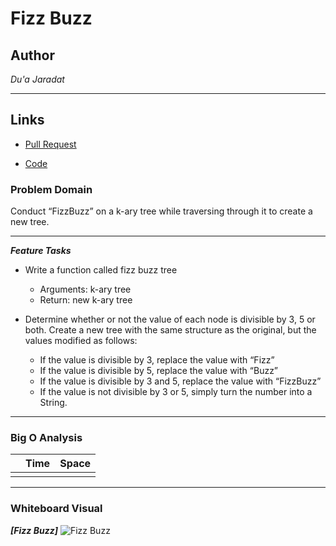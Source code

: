 # Fizz Buzz

## Author
*Du'a Jaradat*

---

## Links
- [Pull Request](https://github.com/duajaradat/data-structures-and-algorithms/pull/41)

- [Code](https://github.com/duajaradat/data-structures-and-algorithms/blob/tree-fizz-buzz/python/code_challenges/tree_fizz_buzz/tree_fizz_buzz.py)

### Problem Domain

Conduct “FizzBuzz” on a k-ary tree while traversing through it to create a new tree.

---

***Feature Tasks***

- Write a function called fizz buzz tree
     - Arguments: k-ary tree
     - Return: new k-ary tree

- Determine whether or not the value of each node is divisible by 3, 5 or both. Create a new tree with the same structure as the original, but the values modified as follows:

     - If the value is divisible by 3, replace the value with “Fizz”
     - If the value is divisible by 5, replace the value with “Buzz”
     - If the value is divisible by 3 and 5, replace the value with “FizzBuzz”
     - If the value is not divisible by 3 or 5, simply turn the number into a String.


---

### Big O Analysis


|| Time | Space |
|:-----------| :----------- | :----------- |
|   |       |           |
---


### Whiteboard Visual
***[Fizz Buzz]***
![Fizz Buzz]()
